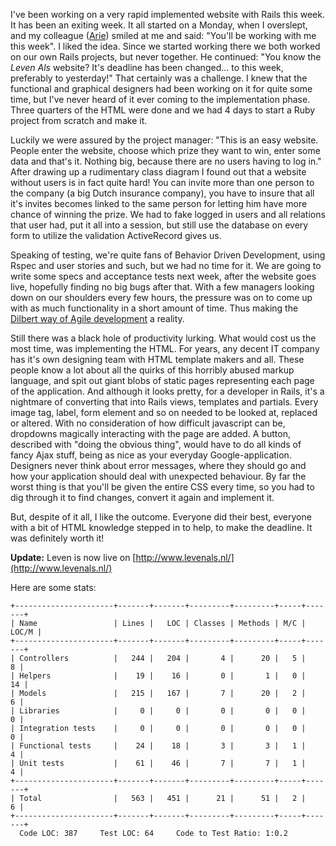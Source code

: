 I've been working on a very rapid implemented website with Rails this week. It has been an exiting
week. It all started on a Monday, when I overslept, and my colleague ([Arie](http://ariekanarie.nl))
smiled at me and said: "You'll be working with me this week". I liked the idea. Since we started
working there we both worked on our own Rails projects, but never together. He continued: "You know
the *Leven Als* website? It's deadline has been changed... to this week, preferably to yesterday!"
That certainly was a challenge. I knew that the functional and graphical designers had been working
on it for quite some time, but I've never heard of it ever coming to the implementation phase. Three
quarters of the HTML were done and we had 4 days to start a Ruby project from scratch and make it.

Luckily we were assured by the project manager: "This is an easy website. People enter the website,
choose which prize they want to win, enter some data and that's it. Nothing big, because there are
no users having to log in." After drawing up a rudimentary class diagram I found out that a website
without users is in fact quite hard! You can invite more than one person to the company (a big Dutch
insurance company), you have to insure that all it's invites becomes linked to the same person for
letting him have more chance of winning the prize. We had to fake logged in users and all relations
that user had, put it all into a session, but still use the database on every form to utilize the
validation ActiveRecord gives us.

Speaking of testing, we're quite fans of Behavior Driven Development, using Rspec and user
stories and such, but we had no time for it. We are going to write some specs and acceptance
tests next week, after the website goes live, hopefully finding no big bugs after that. With
a few managers looking down on our shoulders every few hours, the pressure was on to come up
with as much functionality in a short amount of time. Thus making the [Dilbert way of Agile
development](http://www.dilbert.com/comics/dilbert/archive/images/dilbert2666700071126.gif) a
reality.

Still there was a black hole of productivity lurking. What would cost us the most time, was
implementing the HTML. For years, any decent IT company has it's own designing team with HTML
template makers and all. These people know a lot about all the quirks of this horribly abused markup
language, and spit out giant blobs of static pages representing each page of the application.
And although it looks pretty, for a developer in Rails, it's a nightmare of converting that into
Rails views, templates and partials. Every image tag, label, form element and so on needed to be
looked at, replaced or altered. With no consideration of how difficult javascript can be, dropdowns
magically interacting with the page are added. A button, described with "doing the obvious thing",
would have to do all kinds of fancy Ajax stuff, being as nice as your everyday Google-application.
Designers never think about error messages, where they should go and how your application should
deal with unexpected behaviour. By far the worst thing is that you'll be given the entire CSS every
time, so you had to dig through it to find changes, convert it again and implement it.

But, despite of it all, I like the outcome. Everyone did their best, everyone with a bit of HTML
knowledge stepped in to help, to make the deadline. It was definitely worth it!

**Update:** Leven is now live on [http://www.levenals.nl/](http://www.levenals.nl/)

Here are some stats:

    +----------------------+-------+-------+---------+---------+-----+-------+
    | Name                 | Lines |   LOC | Classes | Methods | M/C | LOC/M |
    +----------------------+-------+-------+---------+---------+-----+-------+
    | Controllers          |   244 |   204 |       4 |      20 |   5 |     8 |
    | Helpers              |    19 |    16 |       0 |       1 |   0 |    14 |
    | Models               |   215 |   167 |       7 |      20 |   2 |     6 |
    | Libraries            |     0 |     0 |       0 |       0 |   0 |     0 |
    | Integration tests    |     0 |     0 |       0 |       0 |   0 |     0 |
    | Functional tests     |    24 |    18 |       3 |       3 |   1 |     4 |
    | Unit tests           |    61 |    46 |       7 |       7 |   1 |     4 |
    +----------------------+-------+-------+---------+---------+-----+-------+
    | Total                |   563 |   451 |      21 |      51 |   2 |     6 |
    +----------------------+-------+-------+---------+---------+-----+-------+
      Code LOC: 387     Test LOC: 64     Code to Test Ratio: 1:0.2
